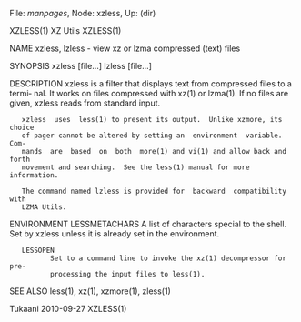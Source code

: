 File: *manpages*,  Node: xzless,  Up: (dir)

XZLESS(1)                          XZ Utils                          XZLESS(1)



NAME
       xzless, lzless - view xz or lzma compressed (text) files

SYNOPSIS
       xzless [file...]
       lzless [file...]

DESCRIPTION
       xzless is a filter that displays text from compressed files to a termi‐
       nal.  It works on files compressed with xz(1) or lzma(1).  If no  files
       are given, xzless reads from standard input.

       xzless  uses  less(1) to present its output.  Unlike xzmore, its choice
       of pager cannot be altered by setting an  environment  variable.   Com‐
       mands  are  based  on  both  more(1) and vi(1) and allow back and forth
       movement and searching.  See the less(1) manual for more information.

       The command named lzless is provided for  backward  compatibility  with
       LZMA Utils.

ENVIRONMENT
       LESSMETACHARS
              A list of characters special to the shell.  Set by xzless unless
              it is already set in the environment.

       LESSOPEN
              Set to a command line to invoke the xz(1) decompressor for  pre‐
              processing the input files to less(1).

SEE ALSO
       less(1), xz(1), xzmore(1), zless(1)



Tukaani                           2010-09-27                         XZLESS(1)
